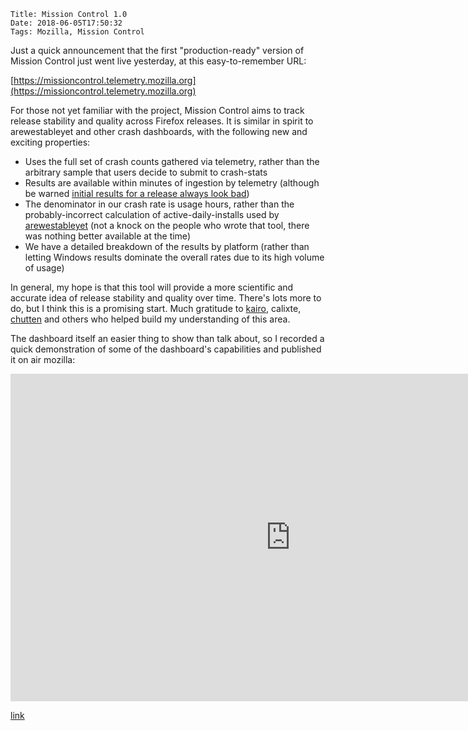     Title: Mission Control 1.0
    Date: 2018-06-05T17:50:32
    Tags: Mozilla, Mission Control

Just a quick announcement that the first "production-ready" version of
Mission Control just went live yesterday, at this easy-to-remember URL:

[https://missioncontrol.telemetry.mozilla.org](https://missioncontrol.telemetry.mozilla.org)

For those not yet familiar with the project, Mission Control aims to track release
stability and quality across Firefox releases. It is similar in spirit to arewestableyet
and other crash dashboards, with the following new and exciting properties:

* Uses the full set of crash counts gathered via telemetry, rather than the arbitrary
  sample that users decide to submit to crash-stats
* Results are available within minutes of ingestion by telemetry (although be warned
  [initial results for a release always look bad](/blog/2017/10/better-or-worse-by-what-measure/))
* The denominator in our crash rate is usage hours, rather than the probably-incorrect
  calculation of active-daily-installs used by
  [arewestableyet](https://arewestableyet.com) (not a knock on the people who
  wrote that tool, there was nothing better available at the time)
* We have a detailed breakdown of the results by platform (rather than letting Windows
  results dominate the overall rates due to its high volume of usage)

In general, my hope is that this tool will provide a more scientific and
accurate idea of release stability and quality over time. There's lots more to
do, but I think this is a promising start. Much gratitude to
[kairo](https://home.kairo.at/blog/2014-04/how_effective_is_the_stability_program),
calixte, [chutten](https://chuttenblog.wordpress.com/) and others who helped
build my understanding of this area.

The dashboard itself an easier thing to show than talk about, so I recorded a quick
demonstration of some of the dashboard's capabilities and published it on air mozilla:

<iframe src="https://air.mozilla.org/mission-control-dashboard-intro/video/" width="896" height="524" frameborder="0" allowfullscreen></iframe>

[link](https://air.mozilla.org/mission-control-dashboard-intro/)
